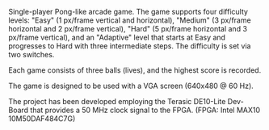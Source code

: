 Single-player Pong-like arcade game. The game supports four difficulty levels: "Easy" (1 px/frame vertical and horizontal), "Medium" (3 px/frame horizontal and 2 px/frame vertical), "Hard" (5 px/frame horizontal and 3 px/frame vertical), and an "Adaptive" level that starts at Easy and progresses to Hard with three intermediate steps. The difficulty is set via two switches.

Each game consists of three balls (lives), and the highest score is recorded.

The game is designed to be used with a VGA screen (640x480 @ 60 Hz).

The project has been developed employing the Terasic DE10-Lite Dev-Board that provides a 50 MHz clock signal to the FPGA. (FPGA: Intel MAX10 10M50DAF484C7G)
